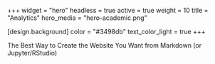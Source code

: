 +++
widget = "hero"
headless = true
active = true
weight = 10
title = "Analytics"
hero_media = "hero-academic.png"

[design.background]
  color = "#3498db"
  text_color_light = true
+++

The Best Way to Create the Website You Want from Markdown (or Jupyter/RStudio)
